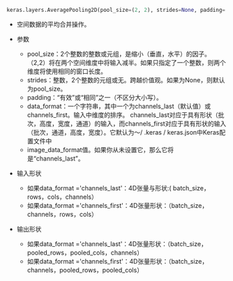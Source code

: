 ```python
keras.layers.AveragePooling2D(pool_size=(2, 2), strides=None, padding='valid', data_format=None)
```

* 空间数据的平均合并操作。

* 参数
  * pool_size：2个整数的整数或元组，是缩小（垂直，水平）的因子。 （2,2）将在两个空间维度中将输入减半。如果只指定了一个整数，则两个维度将使用相同的窗口长度。
  * strides：整数，2个整数的元组或无。跨越价值观。如果为None，则默认为pool_size。
  * padding：“有效”或“相同”之一（不区分大小写）。
  * data_format：一个字符串，其中一个为channels_last（默认值）或channels_first。输入中维度的排序。 channels_last对应于具有形状（批次，高度，宽度，通道）的输入，而channels_first对应于具有形状的输入（批次，通道，高度，宽度）。它默认为〜/ .keras / keras.json中Keras配置文件中
  * image_data_format值。如果你从未设置它，那么它将是“channels_last”。
* 输入形状
  * 如果data_format ='channels_last'：4D张量与形状:( batch_size，rows，cols，channels）
  * 如果data_format ='channels_first'：4D张量形状：（batch_size，channels，rows，cols）
* 输出形状
  * 如果data_format ='channels_last'：4D张量形状：（batch_size，pooled_rows，pooled_cols，channels）
  * 如果data_format ='channels_first'：4D张量形状：（batch_size，channels，pooled_rows，pooled_cols）